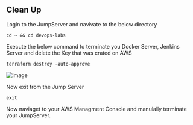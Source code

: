 ## Clean Up

Login to the JumpServer and navivate to the below directory
```
cd ~ && cd devops-labs
```
Execute the below command to terminate you Docker Server, Jenkins Server and delete the Key that was crated on AWS
```
terraform destroy -auto-approve
```
![image](https://github.com/user-attachments/assets/3ff871a7-f8d5-4431-a1ff-5d02d79e382a)

Now exit from the Jump Server
```
exit
```
Now naviaget to your AWS Managment Console and manulally terminate your JumpServer.
